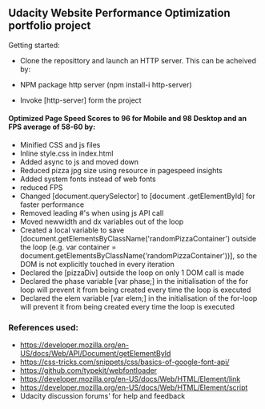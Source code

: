 ## Udacity Website Performance Optimization portfolio project

Getting started:
* Clone the reposittory and launch an HTTP server. This can be acheived by:

* NPM package http server (npm install-i http-server)
* Invoke [http-server] form the project

#### Optimized Page Speed Scores to 96 for Mobile and 98 Desktop and an FPS average of 58-60 by:
* Minified CSS and js files
* Inline style.css in index.html
* Added async to js and moved down
* Reduced pizza jpg size using resource in pagespeed insights
* Added system fonts instead of web fonts
* reduced FPS 
* Changed [document.querySelector] to [document .getElementById] for faster performance
* Removed leading #'s when using js API call
* Moved newwidth and dx variables out of the loop
* Created a local variable to save [document.getElementsByClassName('randomPizzaContainer') outside the loop (e.g. var container = document.getElementsByClassName('randomPizzaContainer'))], so the DOM is not explicitly touched in every iteration
* Declared the [pizzaDiv] outside the loop on only 1 DOM call is made
* Declared the phase variable [var phase;] in the initialisation of the for loop will prevent it from being created every time the loop is executed 
* Declared the elem variable [var elem;] in the initialisation of the for-loop will prevent it from being created every time the loop is executed 


### References used:
* https://developer.mozilla.org/en-US/docs/Web/API/Document/getElementById
* https://css-tricks.com/snippets/css/basics-of-google-font-api/ 
* https://github.com/typekit/webfontloader
* https://developer.mozilla.org/en-US/docs/Web/HTML/Element/link 
* https://developer.mozilla.org/en-US/docs/Web/HTML/Element/script
* Udacity discussion forums' for help and feedback 

